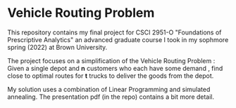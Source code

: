 # Vehicle Routing Problem

This repository contains my final project for CSCI 2951-O "Foundations of Prescriptive Analytics" an advanced graduate course I took in my sophmore spring (2022)
at Brown University.

The project focuses on a simplification of the Vehicle Routing Problem : Given a single depot and **n** customers who each have some demand , find close to optimal 
routes for **t** trucks to deliver the goods from the depot.

My solution uses a combination of Linear Programming and simulated annealing. The presentation pdf (in the repo) contains a bit more detail.
